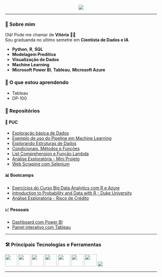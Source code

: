 <!-- Banner com seu nome (pode hospedar a imagem em um repositório ou no próprio GitHub) -->
<p align="center">
  <img src="[https://github.com/claraferrerabatista/seu-repositorio/blob/main/imagem-com-nome.png](https://github.com/vitoriaft/vitoriaft/blob/main/Card.jpg)">
</p>

---

### 🧠 Sobre mim

Olá! Pode me chamar de **Vitória** 👩‍🔬  
Sou graduanda no ultimo semetre em **Cientista de Dados e IA** 

- **Python**, **R**, **SQL**
- **Modelagem Preditiva**
- **Visualização de Dados**
- **Machine Learning**
- **Microsoft Power BI**, **Tableau**, **Microsoft Azure**

### 🧠 O que estou aprendendo 

- Tableau
- DP-100

### 📁 Repositórios

#### 🐍 PUC

- [Exploração básica de Dados](#)
- [Exemplo de uso do Pipeline em Machine Learning](#)
- [Explorando Estruturas de Dados](#)
- [Condicionais, Métodos e Funções](#)
- [List Comprehension e Função Lambda](#)
- [Análise Exploratória - Mini Projeto](#)
- [Web Scraping com Selenium](#)

#### 📊 Bootcamps

- [Exercícios do Curso Big Data Analytics com R e Azure](#)
- [Introduction to Probability and Data with R - Duke University](#)
- [Análise Exploratória - Risco de Crédito](#)

#### 📈 Pessoais

- [Dashboard com Power BI](#)
- [Painel interativo com Tableau](#)

---

### 🛠️ Principais Tecnologias e Ferramentas

<p align="left">
  <img src="https://cdn.jsdelivr.net/gh/devicons/devicon/icons/python/python-original.svg" width="40" />
  <img src="https://cdn.jsdelivr.net/gh/devicons/devicon/icons/r/r-original.svg" width="40" />
  <img src="https://cdn.jsdelivr.net/gh/devicons/devicon/icons/javascript/javascript-original.svg" width="40" />
  <img src="https://cdn.jsdelivr.net/gh/devicons/devicon/icons/typescript/typescript-original.svg" width="40" />
  <img src="https://cdn.jsdelivr.net/gh/devicons/devicon/icons/c/c-original.svg" width="40" />
  <img src="https://cdn.jsdelivr.net/gh/devicons/devicon/icons/mysql/mysql-original.svg" width="40" />
  <img src="https://cdn.jsdelivr.net/gh/devicons/devicon/icons/azure/azure-original.svg" width="40" />
  <img src="https://img.shields.io/badge/Tableau-E97627?style=for-the-badge&logo=Tableau&logoColor=white" />
</p>

---


